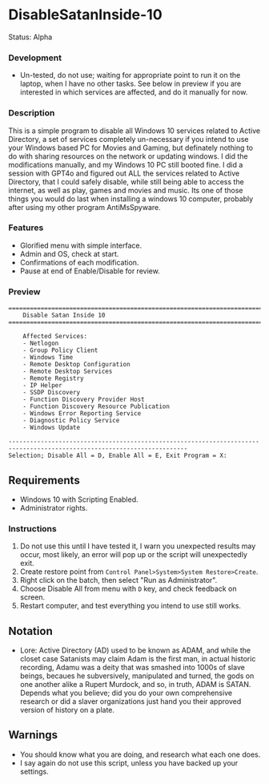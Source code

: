 # DisableSatanInside-10
Status: Alpha

### Development
- Un-tested, do not use; waiting for appropriate point to run it on the laptop, when I have no other tasks. See below in preview if you are interested in which services are affected, and do it manually for now.

### Description
This is a simple program to disable all Windows 10 services related to Active Directory, a set of services completely un-necessary if you intend to use your Windows based PC for Movies and Gaming, but definately nothing to do with sharing resources on the network or updating windows. I did the modifications manually, and my Windows 10 PC still booted fine. I did a session with GPT4o and figured out ALL the services related to Active Directory, that I could safely disable, while still being able to access the internet, as well as play, games and movies and music. Its one of those things you would do last when installing a windows 10 computer, probably after using my other program AntiMsSpyware.

### Features
- Glorified menu with simple interface.
- Admin and OS, check at start.
- Confirmations of each modification.
- Pause at end of Enable/Disable for review.

### Preview
```
========================================================================================================================
    Disable Satan Inside 10
========================================================================================================================

    Affected Services:
    - Netlogon
    - Group Policy Client
    - Windows Time
    - Remote Desktop Configuration
    - Remote Desktop Services
    - Remote Registry
    - IP Helper
    - SSDP Discovery
    - Function Discovery Provider Host
    - Function Discovery Resource Publication
    - Windows Error Reporting Service
    - Diagnostic Policy Service
    - Windows Update

------------------------------------------------------------------------------------------------------------------------
Selection; Disable All = D, Enable All = E, Exit Program = X: 
```

## Requirements
- Windows 10 with Scripting Enabled.
- Administrator rights.

### Instructions
1. Do not use this until I have tested it, I warn you unexpected results may occur, most likely, an error will pop up or the script will unexpectedly exit.
2. Create restore point from `Control Panel>System>System Restore>Create`.
3. Right click on the batch, then select "Run as Administrator".
4. Choose Disable All from menu with `D` key, and check feedback on screen.
5. Restart computer, and test everything you intend to use still works.

## Notation
- Lore: Active Directory (AD) used to be known as ADAM, and while the closet case Satanists may claim Adam is the first man, in actual historic recording, Adamu was a deity that was smashed into 1000s of slave beings, becaues he subversively, manipulated and turned, the gods on one another alike a Rupert Murdock, and so, in truth, ADAM is SATAN. Depends what you believe; did you do your own comprehensive research or did a slaver organizations just hand you their approved version of history on a plate.

## Warnings
- You should know what you are doing, and research what each one does. 
- I say again do not use this script, unless you have backed up your settings.  
